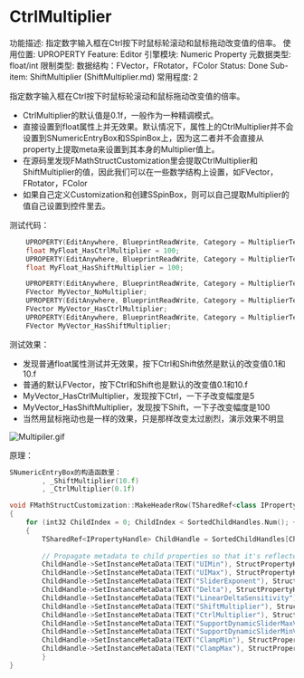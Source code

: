 # CtrlMultiplier

功能描述: 指定数字输入框在Ctrl按下时鼠标轮滚动和鼠标拖动改变值的倍率。
使用位置: UPROPERTY
Feature: Editor
引擎模块: Numeric Property
元数据类型: float/int
限制类型: 数据结构：FVector，FRotator，FColor
Status: Done
Sub-item: ShiftMultiplier (ShiftMultiplier.md)
常用程度: 2

指定数字输入框在Ctrl按下时鼠标轮滚动和鼠标拖动改变值的倍率。

- CtrlMultiplier的默认值是0.1f，一般作为一种精调模式。
- 直接设置到float属性上并无效果。默认情况下，属性上的CtrlMultiplier并不会设置到SNumericEntryBox和SSpinBox上，因为这二者并不会直接从property上提取meta来设置到其本身的Multiplier值上。
- 在源码里发现FMathStructCustomization里会提取CtrlMultiplier和ShiftMultiplier的值，因此我们可以在一些数学结构上设置，如FVector，FRotator，FColor
- 如果自己定义Customization和创建SSpinBox，则可以自己提取Multiplier的值自己设置到控件里去。

测试代码：

```cpp
	UPROPERTY(EditAnywhere, BlueprintReadWrite, Category = MultiplierTest, meta = (CtrlMultiplier = "5"))
	float MyFloat_HasCtrlMultiplier = 100;
	UPROPERTY(EditAnywhere, BlueprintReadWrite, Category = MultiplierTest, meta = (ShiftMultiplier = "100"))
	float MyFloat_HasShiftMultiplier = 100;

	UPROPERTY(EditAnywhere, BlueprintReadWrite, Category = MultiplierTest)
	FVector MyVector_NoMultiplier;
	UPROPERTY(EditAnywhere, BlueprintReadWrite, Category = MultiplierTest, meta = (CtrlMultiplier = "5"))
	FVector MyVector_HasCtrlMultiplier;
	UPROPERTY(EditAnywhere, BlueprintReadWrite, Category = MultiplierTest, meta = (ShiftMultiplier = "100"))
	FVector MyVector_HasShiftMultiplier;
```

测试效果：

- 发现普通float属性测试并无效果，按下Ctrl和Shift依然是默认的改变值0.1和10.f
- 普通的默认FVector，按下Ctrl和Shift也是默认的改变值0.1和10.f
- MyVector_HasCtrlMultiplier，发现按下Ctrl，一下子改变幅度是5
- MyVector_HasShiftMultiplier，发现按下Shift，一下子改变幅度是100
- 当然用鼠标拖动也是一样的效果，只是那样改变太过剧烈，演示效果不明显

![Multipiler.gif](CtrlMultiplier/Multipiler.gif)

原理：

```cpp
SNumericEntryBox的构造函数里：
		, _ShiftMultiplier(10.f)
		, _CtrlMultiplier(0.1f)

void FMathStructCustomization::MakeHeaderRow(TSharedRef<class IPropertyHandle>& StructPropertyHandle, FDetailWidgetRow& Row)
{
	for (int32 ChildIndex = 0; ChildIndex < SortedChildHandles.Num(); ++ChildIndex)
	{
		TSharedRef<IPropertyHandle> ChildHandle = SortedChildHandles[ChildIndex];
	
		// Propagate metadata to child properties so that it's reflected in the nested, individual spin boxes
		ChildHandle->SetInstanceMetaData(TEXT("UIMin"), StructPropertyHandle->GetMetaData(TEXT("UIMin")));
		ChildHandle->SetInstanceMetaData(TEXT("UIMax"), StructPropertyHandle->GetMetaData(TEXT("UIMax")));
		ChildHandle->SetInstanceMetaData(TEXT("SliderExponent"), StructPropertyHandle->GetMetaData(TEXT("SliderExponent")));
		ChildHandle->SetInstanceMetaData(TEXT("Delta"), StructPropertyHandle->GetMetaData(TEXT("Delta")));
		ChildHandle->SetInstanceMetaData(TEXT("LinearDeltaSensitivity"), StructPropertyHandle->GetMetaData(TEXT("LinearDeltaSensitivity")));
		ChildHandle->SetInstanceMetaData(TEXT("ShiftMultiplier"), StructPropertyHandle->GetMetaData(TEXT("ShiftMultiplier")));
		ChildHandle->SetInstanceMetaData(TEXT("CtrlMultiplier"), StructPropertyHandle->GetMetaData(TEXT("CtrlMultiplier")));
		ChildHandle->SetInstanceMetaData(TEXT("SupportDynamicSliderMaxValue"), StructPropertyHandle->GetMetaData(TEXT("SupportDynamicSliderMaxValue")));
		ChildHandle->SetInstanceMetaData(TEXT("SupportDynamicSliderMinValue"), StructPropertyHandle->GetMetaData(TEXT("SupportDynamicSliderMinValue")));
		ChildHandle->SetInstanceMetaData(TEXT("ClampMin"), StructPropertyHandle->GetMetaData(TEXT("ClampMin")));
		ChildHandle->SetInstanceMetaData(TEXT("ClampMax"), StructPropertyHandle->GetMetaData(TEXT("ClampMax")));
		}
}
```